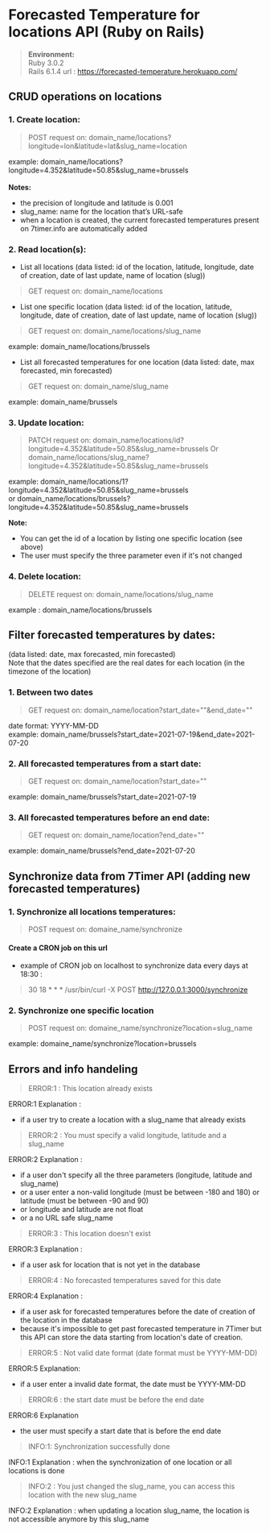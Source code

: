 # Forecasted Temperature for locations API (Ruby on Rails)

> **Environment:**<br>
> Ruby 3.0.2 <br>
> Rails 6.1.4
> url : https://forecasted-temperature.herokuapp.com/

## CRUD operations on locations<br>

### 1. Create location:

> POST request on: domain_name/locations?longitude=lon&latitude=lat&slug_name=location

example: domain_name/locations?longitude=4.352&latitude=50.85&slug_name=brussels
<br>
<br>**Notes:** 
- the precision of longitude and latitude is 0.001
- slug_name: name for the location that’s URL-safe
- when a location is created, the current forecasted temperatures present on 7timer.info are automatically added

### 2. Read location(s):
- List all locations (data listed: id of the location, latitude, longitude, date of creation, date of last update, name of location (slug))
> GET request on: domain_name/locations

- List one specific location (data listed: id of the location, latitude, longitude, date of creation, date of last update, name of location (slug))
> GET request on: domain_name/locations/slug_name

example: domain_name/locations/brussels

- List all forecasted temperatures for one location (data listed: date, max forecasted, min forecasted)
> GET request on: domain_name/slug_name

example: domain_name/brussels

### 3. Update location:

> PATCH request on: domain_name/locations/id?longitude=4.352&latitude=50.85&slug_name=brussels 
> Or domain_name/locations/slug_name?longitude=4.352&latitude=50.85&slug_name=brussels 

example: domain_name/locations/1?longitude=4.352&latitude=50.85&slug_name=brussels<br>
or domain_name/locations/brussels?longitude=4.352&latitude=50.85&slug_name=brussels

**Note:**
- You can get the id of a location by listing one specific location (see above)
- The user must specify the three parameter even if it's not changed

### 4. Delete location:

> DELETE request on: domain_name/locations/slug_name

example : domain_name/locations/brussels

## Filter forecasted temperatures by dates:
(data listed: date, max forecasted, min forecasted) <br>
Note that the dates specified are the real dates for each location (in the timezone of the location)
### 1. Between two dates
> GET request on: domain_name/location?start_date=""&end_date=""<br>

date format: YYYY-MM-DD <br>
example: domain_name/brussels?start_date=2021-07-19&end_date=2021-07-20

### 2. All forecasted temperatures from a start date:
> GET request on: domain_name/location?start_date=""

example: domain_name/brussels?start_date=2021-07-19

### 3. All forecasted temperatures before an end date:
> GET request on: domain_name/location?end_date=""

example: domain_name/brussels?end_date=2021-07-20

## Synchronize data from 7Timer API (adding new forecasted temperatures)

### 1. Synchronize all locations temperatures:

> POST request on: domaine_name/synchronize

#### Create a CRON job on this url
- example of CRON job on localhost to synchronize data every days at 18:30 :<br>
> 30 18 * * * /usr/bin/curl -X POST http://127.0.0.1:3000/synchronize

### 2. Synchronize one specific location

> POST request on: domaine_name/synchronize?location=slug_name

example: domaine_name/synchronize?location=brussels

## Errors and info handeling

> ERROR:1 : This location already exists

ERROR:1 Explanation : 
- if a user try to create a location with a slug_name that already exists

> ERROR:2 : You must specify a valid longitude, latitude and a slug_name

ERROR:2 Explanation : 
- if a user don't specify all the three parameters (longitude, latitude and slug_name) 
- or a user enter a non-valid longitude (must be between -180 and 180) or latitude (must be between -90 and 90)
- or longitude and latitude are not float
- or a no URL safe slug_name

> ERROR:3 : This location doesn't exist

ERROR:3 Explanation : 
- if a user ask for location that is not yet in the database

> ERROR:4 : No forecasted temperatures saved for this date

ERROR:4 Explanation : 
- if a user ask for forecasted temperatures before the date of creation of the location in the database 
- because it's impossible to get past forecasted temperature in 7Timer but this API can store the data starting from location's date of creation.

> ERROR:5 : Not valid date format (date format must be YYYY-MM-DD)

ERROR:5 Explanation:
- if a user enter a invalid date format, the date must be YYYY-MM-DD

> ERROR:6 : the start date must be before the end date

ERROR:6 Explanation
- the user must specify a start date that is before the end date

> INFO:1: Synchronization successfully done

INFO:1 Explanation : when the synchronization of one location or all locations is done

> INFO:2 : You just changed the slug_name, you can access this location with the new slug_name

INFO:2 Explanation : when updating a location slug_name, the location is not accessible anymore by this slug_name

